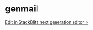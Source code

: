 # genmail

[Edit in StackBlitz next generation editor ⚡️](https://stackblitz.com/~/github.com/k0dek/genmail)